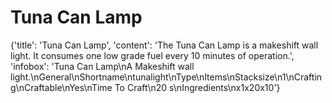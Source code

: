 
# Tuna Can Lamp

{'title': 'Tuna Can Lamp', 'content': 'The Tuna Can Lamp is a makeshift wall light. It consumes one low grade fuel every 10 minutes of operation.', 'infobox': 'Tuna Can Lamp\nA Makeshift wall light.\nGeneral\nShortname\ntunalight\nType\nItems\nStacksize\n1\nCrafting\nCraftable\nYes\nTime To Craft\n20 s\nIngredients\nx1x20x10'}
